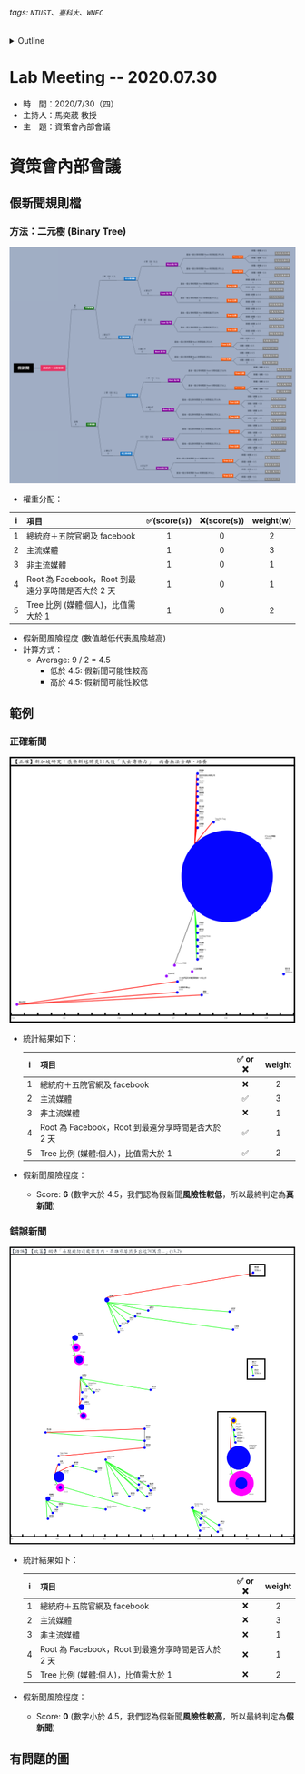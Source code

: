 ###### tags: `NTUST`、`臺科大`、`WNEC`
<details>
<summary>Outline</summary>

- [Lab Meeting -- 2020.07.30](#lab-meeting----20200730)
- [資策會內部會議](#資策會內部會議)
  - [假新聞規則檔](#假新聞規則檔)
    - [方法：二元樹 (Binary Tree)](#方法二元樹-binary-tree)
  - [範例](#範例)
    - [正確新聞](#正確新聞)
    - [錯誤新聞](#錯誤新聞)
  - [有問題的圖](#有問題的圖)
</details>

# Lab Meeting -- 2020.07.30
- 時　間：2020/7/30（四）
- 主持人：馬奕葳 教授
- 主　題：資策會內部會議

# 資策會內部會議
## 假新聞規則檔
### 方法：二元樹 (Binary Tree)
<img src="https://github.com/ChiaYuSu/lab-meeting-minutes/blob/master/1090730(III)/rules_binary_tree.png" />

- 權重分配：

|   i   | 項目                                               | ✅(score(s)) | ❌(score(s)) | weight(w) |
| :---: | :------------------------------------------------- | :---------: | :---------: | :-------: |
|   1   | 總統府＋五院官網及 facebook                        |      1      |      0      |     2     |
|   2   | 主流媒體                                           |      1      |      0      |     3     |
|   3   | 非主流媒體                                         |      1      |      0      |     1     |
|   4   | Root 為 Facebook，Root 到最遠分享時間是否大於 2 天 |      1      |      0      |     1     |
|   5   | Tree 比例 (媒體:個人)，比值需大於 1                |      1      |      0      |     2     |

- 假新聞風險程度 (數值越低代表風險越高)
- 計算方式：
  - Average: 9 / 2 = 4.5
    - 低於 4.5: 假新聞可能性較高
    - 高於 4.5: 假新聞可能性較低

## 範例
### 正確新聞
<img src="https://github.com/ChiaYuSu/lab-meeting-minutes/blob/master/1090730(III)/R2.png" />

- 統計結果如下：

  |   i   | 項目                                               | ✅ or ❌ | weight |
  | :---: | :------------------------------------------------- | :--------------: | :-------: |
  |   1   | 總統府＋五院官網及 facebook                        |        ❌         |     2     |
  |   2   | 主流媒體                                           |        ✅         |     3     |
  |   3   | 非主流媒體                                         |        ❌         |     1     |
  |   4   | Root 為 Facebook，Root 到最遠分享時間是否大於 2 天 |        ✅         |     1     |
  |   5   | Tree 比例 (媒體:個人)，比值需大於 1                |        ✅         |     2     |
- 假新聞風險程度：
  - Score: **6** (數字大於 4.5，我們認為假新聞**風險性較低**，所以最終判定為**真新聞**)

### 錯誤新聞
<img src="https://github.com/ChiaYuSu/lab-meeting-minutes/blob/master/1090730(III)/505.png" />

- 統計結果如下：

  |   i   | 項目                                               | ✅ or ❌ | weight |
  | :---: | :------------------------------------------------- | :--------------: | :-------: |
  |   1   | 總統府＋五院官網及 facebook                        |        ❌         |     2     |
  |   2   | 主流媒體                                           |        ❌         |     3     |
  |   3   | 非主流媒體                                         |        ❌         |     1     |
  |   4   | Root 為 Facebook，Root 到最遠分享時間是否大於 2 天 |        ❌         |     1     |
  |   5   | Tree 比例 (媒體:個人)，比值需大於 1                |        ❌         |     2     |
- 假新聞風險程度：
  - Score: **0** (數字小於 4.5，我們認為假新聞**風險性較高**，所以最終判定為**假新聞**)

## 有問題的圖